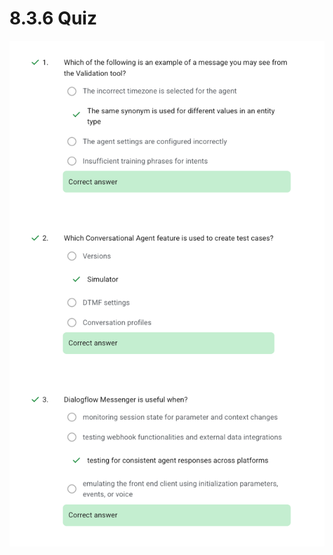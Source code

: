 # 8.3.6 Quiz

![gh](https://raw.githubusercontent.com/SeanChenR/img_gif/main/myimage/1746181008000qvagdf.png)
